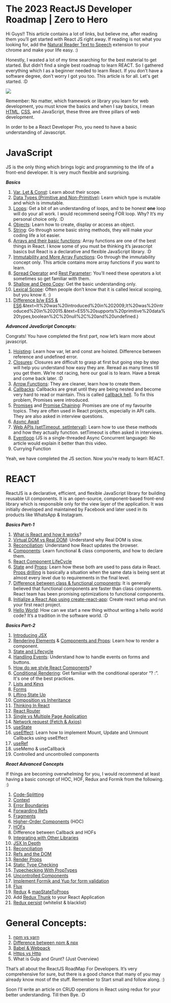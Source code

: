 # The 2023 ReactJS Developer Roadmap | Zero to Hero

Hi Guys!! This article contains a lot of links, but believe me, after reading them you’ll get started with React JS right away. If reading is not what you looking for, add the  [Natural Reader Text to Speech](https://chrome.google.com/webstore/detail/natural-reader-text-to-sp/kohfgcgbkjodfcfkcackpagifgbcmimk?hl=en)  extension to your chrome and make your life easy. :)

Honestly, I wasted a lot of my time searching for the best material to get started. But didn’t find a single best roadmap to learn REACT. So I gathered everything which I as a beginner needed to learn React. If you don’t have a software degree, don’t worry I got you too. This article is for all. Let's get started. :D

![](https://miro.medium.com/v2/resize:fit:1360/1*RDN058L5gQ02Xy13OaxjnQ.jpeg)

Remember: No matter, which framework or library you learn for web development, you must know the basics and when I say basics, I mean  [HTML](https://hackernoon.com/top-5-free-online-courses-to-learn-html-css-web-development-in-2020-ae8e7466dfa7),  [CSS](https://javarevisited.blogspot.com/2019/05/top-5-html-5-and-css-3-courses-for-web-developers.html), and JavaScript, these three are three pillars of web development.

In order to be a React Developer Pro, you need to have a basic understanding of Javascript.

# **JavaScript**

JS is the only thing which brings logic and programming to the life of a front-end developer. It is very much flexible and surprising.

**_Basics_**

1.  [Var, Let & Const](https://www.geeksforgeeks.org/difference-between-var-let-and-const-keywords-in-javascript/): Learn about their scope.
2.  [Data Types (Primitive and Non-Primitive)](https://levelup.gitconnected.com/primitive-vs-non-primitive-value-in-javascript-82030928fd9): Learn which type is mutable and which is immutable.
3.  [Loops](https://developer.mozilla.org/en-US/docs/Web/JavaScript/Guide/Loops_and_iteration): Get a bit of an understanding of loops, and to be honest  **one**  loop will do your all work. I would recommend seeing FOR loop. Why? It’s my personal choice only. :D
4.  [Objects](https://www.programiz.com/javascript/object): Learn how to create, display or access an object.
5.  [String](https://www.w3schools.com/js/js_string_methods.asp): Go through some basic string methods, they will make your coding life a lot easier.
6.  [Arrays and their basic functions](https://raymondosy.medium.com/5-must-know-array-methods-in-react-da531a02b0ef): Array functions are one of the best things in React. I know some of you must be thinking it’s javascript basics but React is a declarative and flexible JavaScript library. :D
7.  [Immutability and More Array Functions](https://www.geeksforgeeks.org/why-is-immutability-so-important-in-javascript/#:~:text=The%20immutability%20concept%20is%20mainly,directly%20modifying%20the%20original%20one.): Go through the immutability concept only. This article contains more array functions if you want to learn.
8.  [Spread Operator](https://www.geeksforgeeks.org/es6-spread-operator/)  and  [Rest Parameter](https://www.geeksforgeeks.org/javascript-rest-operator/): You’ll need these operators a lot sometimes so get familiar with them.
9.  [Shallow and Deep Copy](https://medium.com/@manjuladube/understanding-deep-and-shallow-copy-in-javascript-13438bad941c): Get the basic understanding only.
10.  [Lexical Scope](https://www.educative.io/answers/lexical-scope-in-javascript): Often people don’t know that it is called lexical scoping, but you know it. :)
11.  [Difference b/w ES5 & ES6](https://www.javatpoint.com/es5-vs-es6#:~:text=Difference%20between%20ES5%20and%20ES6&text=ES6%20is%20the%20sixth%20edition,specification%20defined%20by%20ECMA%20International).&text=It%20was%20introduced%20in%202009,It%20was%20introduced%20in%202015.&text=ES5%20supports%20primitive%20data%20types,boolean%2C%20null%2C%20and%20undefined.)

**_Advanced JavaScript Concepts:_**

Congrats! You have completed the first part, now let’s learn more about javascript.

1.  [Hoisting](https://www.geeksforgeeks.org/javascript-hoisting/): Learn how var, let and const are hoisted. Difference between reference and undefined error.
2.  [Closures](https://medium.com/@prashantramnyc/javascript-closures-simplified-d0d23fa06ba4): Closures are difficult to grasp at first but going step by step will help you understand how easy they are. Reread as many times till you get them. We’re not racing, here our goal is to learn. Have a break and come back later. :D
3.  [Arrow Functions](https://www.programiz.com/javascript/arrow-function): They are cleaner, learn how to create them.
4.  [Callbacks](https://www.freecodecamp.org/news/javascript-callback-functions-what-are-callbacks-in-js-and-how-to-use-them/): Callbacks are great until they are being nested and become very hard to read or maintain. This is called  [callback hell](http://callbackhell.com/). To fix this problem, Promises were introduced.
5.  [Promises](https://www.geeksforgeeks.org/javascript-promises/)  and  [Promise Chaining](https://www.geeksforgeeks.org/javascript-promise-chaining/): Promises are one of my favourite topics. They are often used in React projects, especially in API calls. They are also asked in interview questions.
6.  [Async Await](https://www.geeksforgeeks.org/async-await-function-in-javascript/)
7.  [Web APIs (setTimeout, setInterval)](https://www.w3schools.com/js/js_timing.asp): Learn how to use these methods and how they actually function. setTimeout is often asked in interviews.
8.  [Eventloop](https://www.youtube.com/watch?v=8aGhZQkoFbQ&ab_channel=JSConf)  (JS is a single-threaded Async Concurrent language): No article would explain it better than this video.
9.  Currying Function

Yeah, we have completed the JS section. Now you’re ready to learn REACT.

# REACT

ReactJS is a declarative, efficient, and flexible JavaScript library for building reusable UI components. It is an open-source, component-based front-end library which is responsible only for the view layer of the application. It was initially developed and maintained by Facebook and later used in its products like WhatsApp & Instagram.

**_Basics Part-1_**

1.  [What is React and how it works](https://www.geeksforgeeks.org/react-js-introduction-working/#:~:text=React%20is%20a%20declarative%2C%20efficient,It%20is%20maintained%20by%20Facebook.)?
2.  [Virtual DOM vs Real DOM](https://www.geeksforgeeks.org/difference-between-virtual-dom-and-real-dom/#:~:text=DOM%20is%20an%20interface%20that,and%20structure%20of%20the%20document.&text=Virtual%20DOM%20is%20just%20like,directly%20apply%20to%20the%20machine.): Understand why Real DOM is slow.
3.  [Reconciliation](https://www.geeksforgeeks.org/reactjs-reconciliation/): Understand how React updates the browser.
4.  [Components](https://www.geeksforgeeks.org/reactjs-components/): Learn functional & class components, and how to declare them.
5.  [React Component LifeCycle](https://www.geeksforgeeks.org/reactjs-lifecycle-components/)
6.  [State](https://medium.com/@iqrajamil/everything-you-need-to-know-about-state-in-react-beginners-tutorial-3378074106eb)  and  [Props](https://www.w3schools.com/react/react_props.asp): Learn how these both are used to pass data in React.  [Props drilling](https://www.geeksforgeeks.org/what-is-prop-drilling-and-how-to-avoid-it/)  is basically a situation when the same data is being sent at almost every level due to requirements in the final level.
7.  [Difference between class & functional components](https://www.geeksforgeeks.org/differences-between-functional-components-and-class-components-in-react/#:~:text=Functional%20Components-,Class%20Components,which%20returns%20a%20React%20element.): It is generally believed that functional components are faster than class components. React team has been promising optimizations to functional components.
8.  [Initialize a React App using create-react-app](https://www.freecodecamp.org/news/install-react-with-create-react-app/): Create react setup and run your first react project.
9.  [Hello World](https://reactjs.org/docs/hello-world.html): How can we start a new thing without writing a hello world code? It’s a tradition in the software world. :D

**_Basics Part-2_**

1.  [Introducing JSX](https://reactjs.org/docs/introducing-jsx.html)
2.  [Rendering Elements](https://reactjs.org/docs/rendering-elements.html)  &  [Components and Props](https://reactjs.org/docs/components-and-props.html): Learn how to render a component.
3.  [State and Lifecycle](https://reactjs.org/docs/state-and-lifecycle.html)
4.  [Handling Events](https://reactjs.org/docs/handling-events.html): Understand how to handle events on forms and buttons.
5.  [How do we style React Components](https://www.geeksforgeeks.org/8-ways-to-style-react-components/)?
6.  [Conditional Rendering](https://reactjs.org/docs/conditional-rendering.html): Get familiar with the conditional operator “? :”. It's one of the best practices.
7.  [Lists and Keys](https://reactjs.org/docs/lists-and-keys.html)
8.  [Forms](https://reactjs.org/docs/forms.html)
9.  [Lifting State Up](https://reactjs.org/docs/lifting-state-up.html)
10.  [Composition vs Inheritance](https://reactjs.org/docs/composition-vs-inheritance.html)
11.  [Thinking In React](https://reactjs.org/docs/thinking-in-react.html)
12.  [React Router](https://www.geeksforgeeks.org/reactjs-router/)
13.  [Single vs Multiple Page Application](https://medium.com/@NeotericEU/single-page-application-vs-multiple-page-application-2591588efe58)
14.  [Network request (Fetch & Axios)](https://www.geeksforgeeks.org/difference-between-fetch-and-axios-js-for-making-http-requests/)
15.  [useState](https://www.geeksforgeeks.org/what-is-usestate-in-react/)
16.  [useEffect](https://www.w3schools.com/react/react_useeffect.asp): Learn how to implement Mount, Update and Unmount Callbacks using useEffect
17.  [useRef](https://www.w3schools.com/react/react_useref.asp)
18.  useMemo & useCallback
19. Controlled and uncontrolled components

**_React Advanced Concepts_**

If things are becoming overwhelming for you, I would recommend at least having a basic concept of HOC, HOF, Redux and Formik from the following. :)

1.  [Code-Splitting](https://reactjs.org/docs/code-splitting.html)
2.  [Context](https://reactjs.org/docs/context.html)
3.  [Error Boundaries](https://reactjs.org/docs/error-boundaries.html)
4.  [Forwarding Refs](https://reactjs.org/docs/forwarding-refs.html)
5.  [Fragments](https://reactjs.org/docs/fragments.html)
6.  [Higher-Order Components](https://www.smashingmagazine.com/2020/06/higher-order-components-react/)  (HOC)
7.  [HOFs](https://www.freecodecamp.org/news/higher-order-functions-what-they-are-and-a-react-example-1d2579faf101/)
8.  Difference between Callback and HOFs
9.  [Integrating with Other Libraries](https://reactjs.org/docs/integrating-with-other-libraries.html)
10.  [JSX In Depth](https://reactjs.org/docs/jsx-in-depth.html)
11.  [Reconciliation](https://reactjs.org/docs/reconciliation.html)
12.  [Refs and the DOM](https://reactjs.org/docs/refs-and-the-dom.html)
13.  [Render Props](https://reactjs.org/docs/render-props.html)
14.  [Static Type Checking](https://reactjs.org/docs/static-type-checking.html)
15.  [Typechecking With PropTypes](https://reactjs.org/docs/typechecking-with-proptypes.html)
16.  [Uncontrolled Components](https://reactjs.org/docs/uncontrolled-components.html)
17.  [Implement Formik and Yup for form validation](https://www.smashingmagazine.com/2020/10/react-validation-formik-yup/)
18.  [Flux](https://facebook.github.io/flux/docs/in-depth-overview/)
19.  [Redux](https://www.freecodecamp.org/news/what-is-redux-store-actions-reducers-explained/)  &  [mapStateToProps](https://dev.to/terrythreatt/what-is-mapstatetoprops-in-redux-427)
20.  Add  [Redux Thunk](https://www.codementor.io/@rajjeet/add-thunk-to-your-react-redux-project-for-async-actions-using-these-4-lines-of-code-11w6kntp46)  to your React Application
21.  [Redux persist](https://edisondevadoss.medium.com/how-to-use-redux-persist-in-react-application-35943c1d8292)  (whitelist & blacklist)

# **General Concepts:**

1.  [npm vs yarn](https://www.geeksforgeeks.org/difference-between-npm-and-yarn/)
2.  [Difference between npm & npx](https://www.geeksforgeeks.org/what-are-the-differences-between-npm-and-npx/)
3.  [Babel & Webpack](https://www.syncfusion.com/blogs/post/why-and-how-to-use-webpack-and-babel-with-vanilla-js.aspx)
4.  [Https vs Http](https://www.geeksforgeeks.org/difference-between-http-and-https/)
5.  What is Gulp and Grunt? (Just Overview)

That’s all about the ReactJS RoadMap For Developers. It’s very comprehensive for sure, but there is a good chance that many of you may already know most of the stuff. Remember to Start small and follow along. :)

Soon I’ll write an article on CRUD operations in React using redux for your better understanding. Till then Bye. :D
